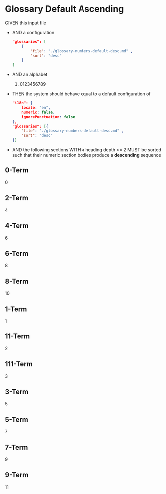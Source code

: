# Glossary Default Ascending

GIVEN this input file

- AND a configuration

    ```json
    "glossaries": [
        {
            "file": "./glossary-numbers-default-desc.md" ,
            "sort": "desc"
        }
    ]
    ```

- AND an alphabet
  1. 0123456789

- THEN the system should behave equal to a default configuration of

    ```json
    "i18n": {
        locale: "en",
        numeric: false,
        ignorePunctuation: false
    },
    "glossaries": [{
        "file": "./glossary-numbers-default-desc.md" ,
        "sort": "desc"
    }]
    ```

- AND the following sections WITH a heading depth >= 2 MUST be sorted such that their numeric section bodies produce a **descending** sequence


## 0-Term

0

## 2-Term

4

## 4-Term

6

## 6-Term

8

## 8-Term

10

## 1-Term

1

## 11-Term

2

## 111-Term

3

## 3-Term

5

## 5-Term

7

## 7-Term

9

## 9-Term

11
